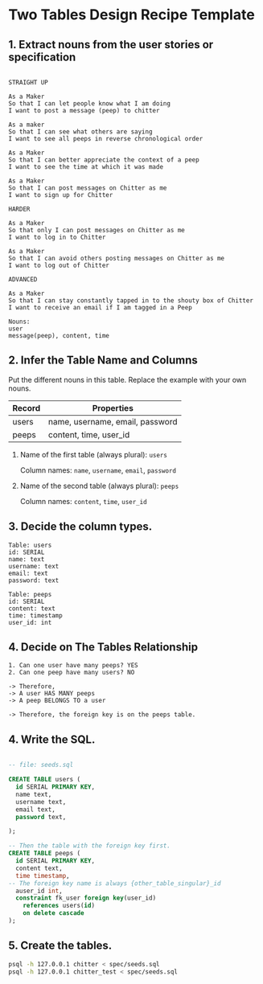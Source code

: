 # Two Tables Design Recipe Template

## 1. Extract nouns from the user stories or specification

```

STRAIGHT UP

As a Maker
So that I can let people know what I am doing
I want to post a message (peep) to chitter

As a maker
So that I can see what others are saying
I want to see all peeps in reverse chronological order

As a Maker
So that I can better appreciate the context of a peep
I want to see the time at which it was made

As a Maker
So that I can post messages on Chitter as me
I want to sign up for Chitter

HARDER

As a Maker
So that only I can post messages on Chitter as me
I want to log in to Chitter

As a Maker
So that I can avoid others posting messages on Chitter as me
I want to log out of Chitter

ADVANCED

As a Maker
So that I can stay constantly tapped in to the shouty box of Chitter
I want to receive an email if I am tagged in a Peep
```

```
Nouns:
user
message(peep), content, time
```

## 2. Infer the Table Name and Columns

Put the different nouns in this table. Replace the example with your own nouns.

| Record | Properties                      |
| ------ | ------------------------------- |
| users  | name, username, email, password |
| peeps  | content, time, user_id          |

1. Name of the first table (always plural): `users`

   Column names: `name`, `username`, `email`, `password`

2. Name of the second table (always plural): `peeps `

   Column names: `content`, `time`, `user_id`

## 3. Decide the column types.

```
Table: users
id: SERIAL
name: text
username: text
email: text
password: text

Table: peeps
id: SERIAL
content: text
time: timestamp
user_id: int
```

## 4. Decide on The Tables Relationship

```
1. Can one user have many peeps? YES
2. Can one peep have many users? NO

-> Therefore,
-> A user HAS MANY peeps
-> A peep BELONGS TO a user

-> Therefore, the foreign key is on the peeps table.
```

## 4. Write the SQL.

```sql

-- file: seeds.sql

CREATE TABLE users (
  id SERIAL PRIMARY KEY,
  name text,
  username text,
  email text,
  password text,

);

-- Then the table with the foreign key first.
CREATE TABLE peeps (
  id SERIAL PRIMARY KEY,
  content text,
  time timestamp,
-- The foreign key name is always {other_table_singular}_id
  auser_id int,
  constraint fk_user foreign key(user_id)
    references users(id)
    on delete cascade
);

```

## 5. Create the tables.

```bash
psql -h 127.0.0.1 chitter < spec/seeds.sql
psql -h 127.0.0.1 chitter_test < spec/seeds.sql
```
